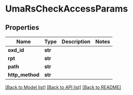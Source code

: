 # UmaRsCheckAccessParams

## Properties
Name | Type | Description | Notes
------------ | ------------- | ------------- | -------------
**oxd_id** | **str** |  | 
**rpt** | **str** |  | 
**path** | **str** |  | 
**http_method** | **str** |  | 

[[Back to Model list]](../README.md#documentation-for-models) [[Back to API list]](../README.md#documentation-for-api-endpoints) [[Back to README]](../README.md)


